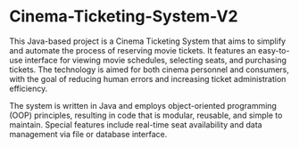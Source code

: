 # Cinema-Ticketing-System-V2
This Java-based project is a Cinema Ticketing System that aims to simplify and automate the process of reserving movie tickets.  It features an easy-to-use interface for viewing movie schedules, selecting seats, and purchasing tickets.  The technology is aimed for both cinema personnel and consumers, with the goal of reducing human errors and increasing ticket administration efficiency.

 The system is written in Java and employs object-oriented programming (OOP) principles, resulting in code that is modular, reusable, and simple to maintain.  Special features include real-time seat availability and data management via file or database interface.
